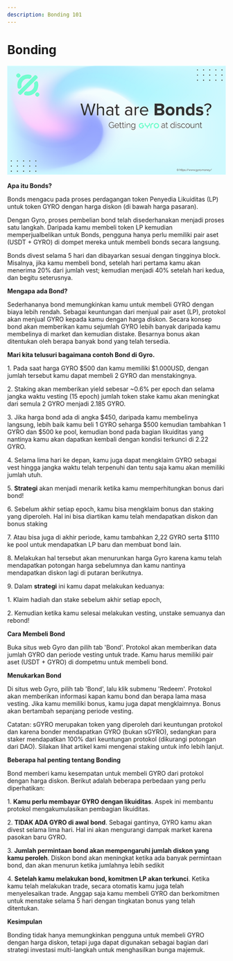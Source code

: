 ```yaml
---
description: Bonding 101
---
```


# Bonding

![](<../.gitbook/assets/image (29).png>)

**Apa itu Bonds?**

Bonds mengacu pada proses perdagangan token Penyedia Likuiditas (LP) untuk token GYRO dengan harga diskon (di bawah harga pasaran).

Dengan Gyro, proses pembelian bond telah disederhanakan menjadi proses satu langkah. Daripada kamu membeli token LP kemudian memperjualbelikan untuk Bonds, pengguna hanya perlu memiliki pair aset (USDT + GYRO) di dompet mereka untuk membeli bonds secara langsung.

Bonds divest selama 5 hari dan dibayarkan sesuai dengan tingginya block. Misalnya, jika kamu membeli bond, setelah hari pertama kamu akan menerima 20% dari jumlah vest; kemudian menjadi 40% setelah hari kedua, dan begitu seterusnya.

**Mengapa ada Bond?**

Sederhananya bond memungkinkan kamu untuk membeli GYRO dengan biaya lebih rendah. Sebagai keuntungan dari menjual pair aset (LP), protokol akan menjual GYRO kepada kamu dengan harga diskon. Secara konsep bond akan memberikan kamu sejumlah GYRO lebih banyak daripada kamu membelinya di market dan kemudian distake. Besarnya bonus akan ditentukan oleh berapa banyak bond yang telah tersedia.

**Mari kita telusuri bagaimana contoh Bond di Gyro.**

1\. Pada saat harga GYRO $500 dan kamu memiliki $1.000USD, dengan jumlah tersebut kamu dapat membeli 2 GYRO dan menstakingnya.

2\. Staking akan memberikan yield sebesar \~0.6% per epoch dan selama jangka waktu vesting (15 epoch) jumlah token stake kamu akan meningkat dari semula 2 GYRO menjadi 2.185 GYRO.

3\. Jika harga bond ada di angka $450, daripada kamu membelinya langsung, lebih baik kamu beli 1 GYRO seharga $500 kemudian tambahkan 1 GYRO dan $500 ke pool, kemudian bond pada bagian likuiditas yang nantinya kamu akan dapatkan kembali dengan kondisi terkunci di 2.22 GYRO.

4\. Selama lima hari ke depan, kamu juga dapat mengklaim GYRO sebagai vest hingga jangka waktu telah terpenuhi dan tentu saja kamu akan memiliki jumlah utuh.

5\. **Strategi** akan menjadi menarik ketika kamu memperhitungkan bonus dari bond!

6\. Sebelum akhir setiap epoch, kamu bisa mengklaim bonus dan staking yang diperoleh. Hal ini bisa diartikan kamu telah mendapatkan diskon dan bonus staking

7\. Atau bisa juga di akhir periode, kamu tambahkan 2,22 GYRO serta $1110 ke pool untuk mendapatkan LP baru dan membuat bond lain.

8\. Melakukan hal tersebut akan menurunkan harga Gyro karena kamu telah mendapatkan potongan harga sebelumnya dan kamu nantinya mendapatkan diskon lagi di putaran berikutnya.

9\. Dalam **strategi** ini kamu dapat melakukan keduanya:

1\. Klaim hadiah dan stake sebelum akhir setiap epoch,&#x20;

2\. Kemudian ketika kamu selesai melakukan vesting, unstake semuanya dan rebond!

**Cara Membeli Bond**

Buka situs web Gyro dan pilih tab 'Bond'. Protokol akan memberikan data jumlah GYRO dan periode vesting untuk trade. Kamu harus memiliki pair aset (USDT + GYRO) di dompetmu untuk membeli bond.

**Menukarkan Bond**

Di situs web Gyro, pilih tab 'Bond', lalu klik submenu 'Redeem'. Protokol akan memberikan informasi kapan kamu bond dan berapa lama masa vesting. Jika kamu memiliki bonus, kamu juga dapat mengklaimnya. Bonus akan bertambah sepanjang periode vesting.

Catatan: sGYRO merupakan token yang diperoleh dari keuntungan protokol dan karena bonder mendapatkan GYRO (bukan sGYRO), sedangkan para staker mendapatkan 100% dari keuntungan protokol (dikurangi potongan dari DAO). Silakan lihat artikel kami mengenai staking untuk info lebih lanjut.

**Beberapa hal penting tentang Bonding**

Bond memberi kamu kesempatan untuk membeli GYRO dari protokol dengan harga diskon. Berikut adalah beberapa perbedaan yang perlu diperhatikan:

1\. **Kamu perlu membayar GYRO dengan likuiditas**. Aspek ini membantu protokol mengakumulasikan pembagian likuiditas.

2\. **TIDAK ADA GYRO di awal bond**. Sebagai gantinya, GYRO kamu akan divest selama lima hari. Hal ini akan mengurangi dampak market karena pasokan baru GYRO.

3\. **Jumlah permintaan bond akan mempengaruhi jumlah diskon yang kamu peroleh**. Diskon bond akan meningkat ketika ada banyak permintaan bond, dan akan menurun ketika jumlahnya lebih sedikit

4\. **Setelah kamu melakukan bond, komitmen LP akan terkunci**. Ketika kamu telah melakukan trade, secara otomatis kamu juga telah menyelesaikan trade. Anggap saja kamu membeli GYRO dan berkomitmen untuk menstake selama 5 hari dengan tingkatan bonus yang telah ditentukan.

**Kesimpulan**

Bonding tidak hanya memungkinkan pengguna untuk membeli GYRO dengan harga diskon, tetapi juga dapat digunakan sebagai bagian dari strategi investasi multi-langkah untuk menghasilkan bunga majemuk.
